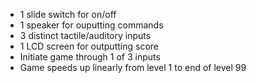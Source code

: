 * 1 slide switch for on/off
* 1 speaker for ouputting commands
* 3 distinct tactile/auditory inputs
* 1 LCD screen for outputting score
* Initiate game through 1 of 3 inputs
* Game speeds up linearly from level 1 to end of level 99
